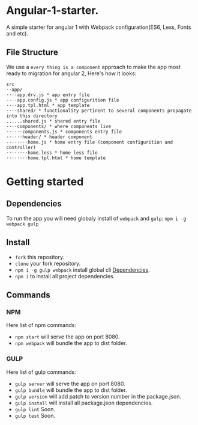 # Angular-1-starter.
A simple starter for angular 1 with Webpack configuration(ES6, Less, Fonts and etc).

## File Structure
We use a `every thing is a component` approach to make the app most ready to migration for angular 2, Here's how it looks:
```
src
⋅⋅app/
⋅⋅⋅⋅app.drv.js * app entry file
⋅⋅⋅⋅app.config.js * app configurition file
⋅⋅⋅⋅app.tpl.html * app template
⋅⋅⋅⋅shared/ * functionality pertinent to several components propagate into this directory
......shared.js * shared entry file
⋅⋅⋅⋅components/ * where components live
⋅⋅⋅⋅⋅⋅components.js * components entry file
⋅⋅⋅⋅⋅⋅header/ * header component
⋅⋅⋅⋅⋅⋅⋅⋅home.js * home entry file (component configurition and controller)
⋅⋅⋅⋅⋅⋅⋅⋅home.less * home less file
⋅⋅⋅⋅⋅⋅⋅⋅home.tpl.html * home template
```

# Getting started
## Dependencies
To run the app you will need globaly install of `webpack` and `gulp`:
`npm i -g webpack gulp`

## Install
* `fork` this repository.
* `clone` your fork repository.
* `npm i -g gulp webpack` install global cli [Dependencies](#dependencies).
* `npm i` to install all project dependencies.

## Commands
### NPM
Here list of npm commands:
* `npm start` will serve the app on port 8080.
* `npm webpack` will bundle the app to dist folder.

### GULP
Here list of gulp commands:
* `gulp server` will serve the app on port 8080.
* `gulp bundle` will bundle the app to dist folder.
* `gulp version` will add patch to version number in the package.json.
* `gulp install` will install all package.json dependencies.
* `gulp lint` Soon.
* `gulp test` Soon.
